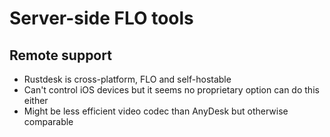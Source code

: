 # Server-side FLO tools


## Remote support
- Rustdesk is cross-platform, FLO and self-hostable
- Can't control iOS devices but it seems no proprietary option can do this either
- Might be less efficient video codec than AnyDesk but otherwise comparable